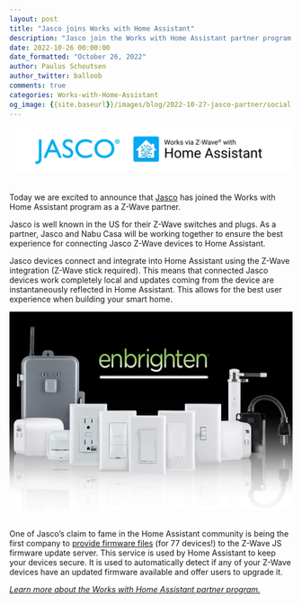```yaml
---
layout: post
title: "Jasco joins Works with Home Assistant"
description: "Jasco join the Works with Home Assistant partner program as a Z-Wave partner."
date: 2022-10-26 00:00:00
date_formatted: "October 26, 2022"
author: Paulus Schoutsen
author_twitter: balloob
comments: true
categories: Works-with-Home-Assistant
og_image: {{site.baseurl}}/images/blog/2022-10-27-jasco-partner/social.png
---
```


<img src='/images/blog/2022-10-27-jasco-partner/jasco-top.png' alt="Jasco and Works with Home Assistant logos" class='no-shadow'>
<br><br>

Today we are excited to announce that [Jasco](https://byjasco.com) has joined the Works with Home Assistant program as a Z-Wave partner.

Jasco is well known in the US for their Z-Wave switches and plugs. As a partner, Jasco and Nabu Casa will be working together to ensure the best experience for connecting Jasco Z-Wave devices to Home Assistant.

Jasco devices connect and integrate into Home Assistant using the Z-Wave integration (Z-Wave stick required). This means that connected Jasco devices work completely local and updates coming from the device are instantaneously reflected in Home Assistant. This allows for the best user experience when building your smart home.

<img src='/images/blog/2022-10-27-jasco-partner/devices.jpg' alt="Jasco Enbrighten devices" class='no-shadow'>
<br><br>

One of Jasco’s claim to fame in the Home Assistant community is being the first company to [provide firmware files](https://building.open-home.io/open-home-birthday-special/#automatic-updates-for-z-wave-devices) (for 77 devices!) to the Z-Wave JS firmware update server. This service is used by Home Assistant to keep your devices secure. It is used to automatically detect if any of your Z-Wave devices have an updated firmware available and offer users to upgrade it.

_[Learn more about the Works with Home Assistant partner program.](/blog/2022/07/12/partner-program/)_
